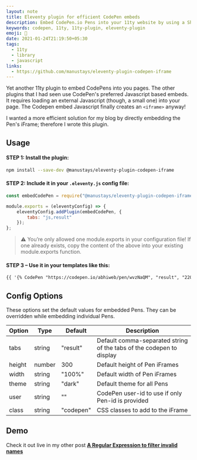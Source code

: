 ```yaml
---
layout: note
title: Eleventy plugin for efficient CodePen embeds
description: Embed CodePen.io Pens into your 11ty website by using a ShortCode. It directly embeds an iFrame for efficiency (without loading CodePen's Javascript).
keywords: codepen, 11ty, 11ty-plugin, eleventy-plugin
emoji: 🎈
date: 2021-01-24T21:19:50+05:30
tags:
  - 11ty
  - library
  - javascript
links:
  - https://github.com/manustays/eleventy-plugin-codepen-iframe
---
```


Yet another 11ty plugin to embed CodePens into you pages. The other plugins that I had seen use CodePen's preferred Javascript based embeds. It requires loading an external Javascript (though, a small one) into your page. The Codepen embed Javascript finally creates an `<iframe>` anyway!

I wanted a more efficient solution for my blog by directly embedding the Pen's iFrame; therefore I wrote this plugin.

## Usage

#### STEP 1: Install the plugin:

```bash
npm install --save-dev @manustays/eleventy-plugin-codepen-iframe
```

#### STEP 2: Include it in your `.eleventy.js` config file:

```js
const embedCodePen = require("@manustays/eleventy-plugin-codepen-iframe");

module.exports = (eleventyConfig) => {
	eleventyConfig.addPlugin(embedCodePen, {
		tabs: "js,result"
	});
};
```

> ⚠ You’re only allowed one module.exports in your configuration file! If one already exists, copy the content of the above into your existing module.exports function.

#### STEP 3 – Use it in your templates like this:

```html
{{ '{% CodePen "https://codepen.io/abhiweb/pen/wvzNaQM", "result", "220" %}' | safe }}
```

## Config Options
These options set the default values for embedded Pens. They can be overridden while embedding individual Pens.

| Option   | Type    | Default   | Description              |
| -------- | ------- | --------- |--------------------------|
| tabs     | string  | "result"  | Default comma-separated string of the tabs of the codepen to display |
| height   | number  | 300       | Default height of Pen iFrames |
| width    | string  | "100%"    | Default width of Pen iFrames |
| theme    | string  | "dark"    | Default theme for all Pens |
| user     | string  | ""        | CodePen user-id to use if only Pen-id is provided |
| class    | string  | "codepen" | CSS classes to add to the iFrame |

## Demo

Check it out live in my other post **[A Regular Expression to filter invalid names](https://abhi.page/notes/regex-to-validate-names/)**

